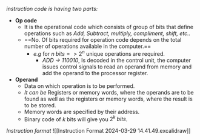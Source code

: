 *instruction code is having two parts:*
- **Op code**
	- It is the operational code which consists of group of bits that define operations such as *Add, Subtract, multiply, compliment, shift, etc..*
	- ==No. Of bits required for operation code depends on the total number of operations available in the computer.==
		- *e.g* for $n\;bits=>2^n$ unique operations are required.
			- *ADD -> 110010*, Is decoded in the control unit, the computer issues control signals to read an operand from memory and add the operand to the processor register. 
- **Operand**
	- Data on which operation is to be performed.
	- *It can be* Registers or memory words, where the operands are to be found as well as the registers or memory words, where the result is to be stored.
	- Memory words are specified by their address.
	- Binary code of $k$ bits will give you $2^k\;bits$.

*Instruction format*
![[Instruction Format 2024-03-29 14.41.49.excalidraw]]